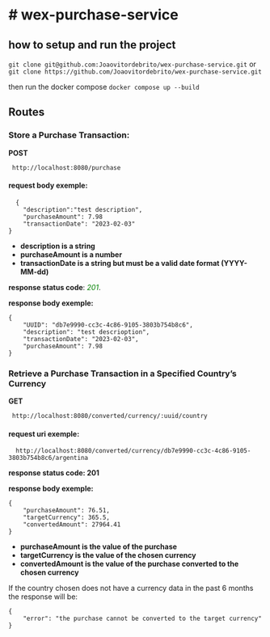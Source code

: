 # # wex-purchase-service

## how to setup and run the project

  `git clone git@github.com:Joaovitordebrito/wex-purchase-service.git`
  or 
  `git clone https://github.com/Joaovitordebrito/wex-purchase-service.git`

then run the docker compose
`docker compose up --build`

## Routes
### Store a Purchase Transaction:
 **POST** 
 
     http://localhost:8080/purchase

 #### request body exemple: 

      {
    	"description":"test description",
    	"purchaseAmount": 7.98
    	"transactionDate": "2023-02-03"
    }

- **description is a string**
- **purchaseAmount is a number**
- **transactionDate is a string but must be a valid date format (YYYY-MM-dd)**

**response status code**: <span style="color:green">*201*</span>.


**response body exemple:**

    {
    	"UUID": "db7e9990-cc3c-4c86-9105-3803b754b8c6",
    	"description": "test descrioption",
    	"transactionDate": "2023-02-03",
    	"purchaseAmount": 7.98 
    }


### Retrieve a Purchase Transaction in a Specified Country’s Currency
**GET** 
 
     http://localhost:8080/converted/currency/:uuid/country

 #### request uri exemple: 

      http://localhost:8080/converted/currency/db7e9990-cc3c-4c86-9105-3803b754b8c6/argentina

**response status code: 201**


**response body exemple:**

    {
		"purchaseAmount": 76.51,
		"targetCurrency": 365.5,
		"convertedAmount": 27964.41
	}

- **purchaseAmount is the value of the purchase**
- **targetCurrency is the value of the chosen currency**
- **convertedAmount is the value of the purchase converted to the chosen currency**

If the country chosen does not have a currency data in the past 6 months the response will be:

    {
		"error": "the purchase cannot be converted to the target currency"
	}
